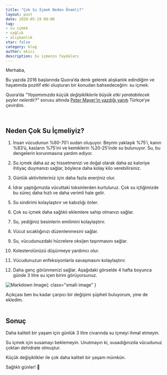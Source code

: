 ```yaml
---
title: "Çok Su İçmek Neden Önemli?"
layout: post
date: 2020-05-19 09:00
tag:
- su içmek
- sağlık
- alışkanlık
star: false
category: blog
author: ekici
description: Su içmenin faydaları
---
```


Merhaba,

Bu yazıda 2016 başlarında Quora’da denk gelerek alışkanlık edindiğim ve hayatımda pozitif etki oluşturan bir konudan bahsedeceğim: su içmek.

Quora’da _"Yaşamımızda küçük değişikliklerle büyük etki yaratabilecek şeyler nelerdir?"_ sorusu altında [Peter Mayer’in yazdığı yanıtı][kaynak] Türkçe’ye çevirdim.

<br>

## Neden Çok Su İçmeliyiz? 

1. İnsan vücudunun %60-70’i sudan oluşuyor. Beynin yaklaşık %75’i, kanın %83’ü, kasların %75’ini ve kemiklerin %20-25’inde su bulunuyor. Su, bu dengelerin korunmasına yardım ediyor.

2. Su içmek daha az aç hissetmenizi ve doğal olarak daha az kaloriye ihtiyaç duymanızı sağlar, böylece daha kolay kilo verebilirsiniz.

3. Günlük aktiviteleriniz için daha fazla enerjiniz olur. 

4. İdrar yaptığımızda vücuttaki toksinlerden kurtuluruz. Çok su içtiğimizde bu süreç daha hızlı ve daha verimli hale gelir.

5. Su sindirimi kolaylaştırır ve kabızlığı önler.

6. Çok su içmek daha sağlıklı eklemlere sahip olmanızı sağlar.

7. Su, yediğiniz besinlerin emilimini kolaylaştırır.

8. Vücut sıcaklığınızı düzenlenmesini sağlar.

9. Su, vücudunuzdaki hücrelere oksijen taşınmasını sağlar.

10. Kolesterolünüzü düşürmeye yardımcı olur.

11. Vücudunuzun enfeksiyonlarla savaşmasını kolaylaştırır. 

12. Daha genç görünmenizi sağlar. Aşağıdaki görselde 4 hafta boyunca günde 3 litre su içen birini görüyorsunuz. 

![Markdown Image][gorsel]{: class="small-image" }
<figcaption class="caption">Açıkçası ben bu kadar çarpıcı bir değişimi şüpheli buluyorum, yine de ekledim.</figcaption>

<br>

## Sonuç
Daha kaliteli bir yaşam için günlük 3 litre civarında su içmeyi ihmal etmeyin. 

Su içmek için susamayı beklemeyin. Unutmayın ki, susadığınızda vücudunuz çoktan dehidrate olmuştur. 

Küçük değişiklikler ile çok daha kaliteli bir yaşam mümkün. 

Sağlıklı günler! 🙂

[kaynak]: https://www.quora.com/What-small-lifestyle-changes-have-the-biggest-impact/answer/Peter-T-Mayer 
[gorsel]: https://qph.fs.quoracdn.net/main-qimg-09c22f7418416a05a86c8555caef9f29 
